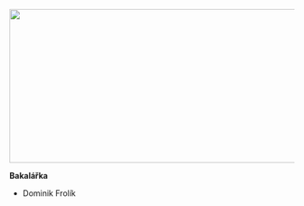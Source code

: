 <p><img style="display: block; margin-left: auto; margin-right: auto;" src="https://i.imgur.com/WSt7jdD.png" alt="" width="610" height="271" /></p>
<p><strong>Bakalářka</strong></p>
<ul>
<li>Dominik Frol&iacute;k</li>

